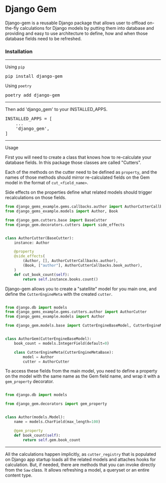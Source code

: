 # Django Gem

Django-gem is a reusable Django package that allows user to offload on-the-fly calculations
for Django models by putting them into database and providing and easy to use architecture to define,
how and when those database fields need to be refreshed.

### Installation

---
Using `pip`
<pre>pip install django-gem</pre>

Using `poetry`
<pre>poetry add django-gem</pre>

---

Then add 'django_gem' to your INSTALLED_APPS.
<pre>
INSTALLED_APPS = [
    ...
    'django_gem',
]
</pre>

---

Usage

First you will need to create a class that knows how to re-calculate your database fields.
In this package those classes are called "Cutters".

Each of the methods on the cutter need to be defined as `property`,
and the names of those methods should mirror re-calculated fields on the Gem model in the format of `cut_<field_name>`.

Side effects on the properties define what related models should trigger recalculations on those fields.

```python
from django_gems_example.gems.callbacks.author import AuthorCutterCallbacks
from django_gems_example.models import Author, Book

from django_gem.cutters.base import BaseCutter
from django_gem.decorators.cutters import side_effects


class AuthorCutter(BaseCutter):
    instance: Author

    @property
    @side_effects(
        (Author, [], AuthorCutterCallbacks.author),
        (Book, ["author"], AuthorCutterCallbacks.book_author),
    )
    def cut_book_count(self):
        return self.instance.books.count()
```

Django-gem allows you to create a "satellite" model for you main one,
and define the `CutterEngineMeta` with the created `cutter`.

```python

from django.db import models
from django_gems_example.gems.cutters.author import AuthorCutter
from django_gems_example.models import Author

from django_gem.models.base import CutterEngineBaseModel, CutterEngineMetaBase


class AuthorGem(CutterEngineBaseModel):
    book_count = models.IntegerField(default=0)

    class CutterEngineMeta(CutterEngineMetaBase):
        model = Author
        cutter = AuthorCutter

```

To access these fields from the main model, you need to define a property on the model with the same name as
the Gem field name, and wrap it with a `gem_property` decorator.

```python

from django.db import models

from django_gem.decorators import gem_property


class Author(models.Model):
    name = models.CharField(max_length=100)

    @gem_property
    def book_count(self):
        return self.gem.book_count

```

---

All the calculations happen implicitly, as `cutter_registry` that is populated on Django app startup
loads all the related models and attaches hooks for calculation. But, if needed, there are methods that you can
invoke directly from the `Saw` class. It allows refreshing a model, a queryset or an entire content type.
